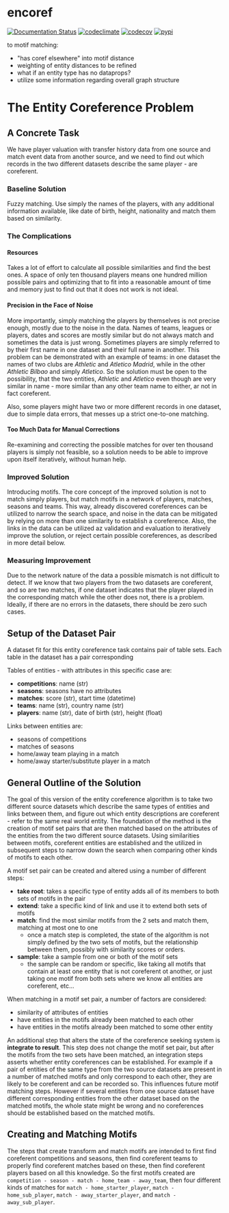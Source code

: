 # encoref

[![Documentation Status](https://readthedocs.org/projects/encoref/badge/?version=latest)](https://encoref.readthedocs.io/en/latest)
[![codeclimate](https://img.shields.io/codeclimate/maintainability/endremborza/encoref.svg)](https://codeclimate.com/github/endremborza/encoref)
[![codecov](https://img.shields.io/codecov/c/github/endremborza/encoref)](https://codecov.io/gh/endremborza/encoref)
[![pypi](https://img.shields.io/pypi/v/encoref.svg)](https://pypi.org/project/encoref/)


to motif matching:
- "has coref elsewhere" into motif distance
- weighting of entity distances to be refined
- what if an entity type has no dataprops?
- utilize some information regarding overall graph structure

# The Entity Coreference Problem

## A Concrete Task

We have player valuation with transfer history data from one source and match event data from another source, and we need to find out which records in the two different datasets describe the same player - are coreferent.

### Baseline Solution

Fuzzy matching. Use simply the names of the players, with any additional information available, like date of birth, height, nationality and match them based on similarity. 

### The Complications

#### Resources

Takes a lot of effort to calculate all possible similarities and find the best ones. A space of only ten thousand players means one hundred million possible pairs and optimizing that to fit into a reasonable amount of time and memory just to find out that it does not work is not ideal.

#### Precision in the Face of Noise

More importantly, simply matching the players by themselves is not precise enough, mostly due to the noise in the data. Names of teams, leagues or players, dates and scores are mostly similar but do not always match and sometimes the data is just wrong. Sometimes players are simply referred to by their first name in one dataset and their full name in another. This problem can be demonstrated with an example of teams: in one dataset the names of two clubs are *Athletic* and *Atletico Madrid*, while in the other *Athletic Bilbao* and simply *Atletico*. So the solution must be open to the possibility, that the two entities, *Athletic* and *Atletico* even though are very similar in name - more similar than any other team name to either, ar not in fact coreferent. 

Also, some players might have two or more different records in one dataset, due to simple data errors, that messes up a strict one-to-one matching.

#### Too Much Data for Manual Corrections

Re-examining and correcting the possible matches for over ten thousand players is simply not feasible, so a solution needs to be able to improve upon itself iteratively, without human help.

### Improved Solution

Introducing motifs. The core concept of the improved solution is not to match simply players, but match motifs in a network of players, matches, seasons and teams. This way, already discovered coreferences can be utilized to narrow the search space, and noise in the data can be mitigated by relying on more than one similarity to establish a coreference. Also, the links in the data can be utilized az validation and evaluation to iteratively improve the solution, or reject certain possible coreferences, as described in more detail below.

### Measuring Improvement

Due to the network nature of the data a possible mismatch is not difficult to detect. If we know that two players from the two datasets are coreferent, and so are two matches, if one dataset indicates that the player played in the corresponding match while the other does not, there is a problem. Ideally, if there are no errors in the datasets, there should be zero such cases. 

## Setup of the Dataset Pair

A dataset fit for this entity coreference task contains pair of table sets. Each table in the dataset has a pair corresponding

Tables of entities - with attributes in this specific case are:

- **competitions**: name (str)
- **seasons**: seasons have no attributes
- **matches**: score (str), start time (datetime)
- **teams**: name (str), country name (str)
- **players**: name (str), date of birth (str), height (float)

Links between entities are:

- seasons of competitions
- matches of seasons
- home/away team playing in a match
- home/away starter/substitute player in a match


## General Outline of the Solution

The goal of this version of the entity coreference algorithm is to take two different source datasets which describe the same types of entities and links between them, and figure out which entity descriptions are coreferent - refer to the same real world entity. The foundation of the method is the creation of motif set pairs that are then matched based on the attributes of the entities from the two different source datasets. Using similarities between motifs, coreferent entities are established and the utilized in subsequent steps to narrow down the search when comparing other kinds of motifs to each other.

A motif set pair can be created and altered using a number of different steps:

- **take root**: takes a specific type of entity adds all of its members to both sets of motifs in the pair
- **extend**: take a specific kind of link and use it to extend both sets of motifs
- **match**: find the most similar motifs from the 2 sets and match them, matching at most one to one
  - once a match step is completed, the state of the algorithm is not simply defined by the two sets of motifs, but the relationship between them, possibly with similarity scores or orders.
- **sample**: take a sample from one or both of the motif sets
  - the sample can be random or specific, like taking all motifs that contain at least one entity that is not coreferent ot another, or just taking one motif from both sets where we know all entities are coreferent, etc...

When matching in a motif set pair, a number of factors are considered:
- similarity of attributes of entities
- have entities in the motifs already been matched to each other
- have entities in the motifs already been matched to some other entity

An additional step that alters the state of the coreference seeking system is **integrate to result**. This step does not change the motif set pair, but after the motifs from the two sets have been matched, an integration steps asserts whether entity coreferences can be established. For example if a pair of entities of the same type from the two source datasets are present in a number of matched motifs and only correspond to each other, they are likely to be coreferent and can be recorded so. This influences future motif matching steps. However if several entities from one source dataset have different corresponding entities from the other dataset based on the matched motifs, the whole state might be wrong and no coreferences should be established based on the matched motifs.

## Creating and Matching Motifs

The steps that create transform and match motifs are intended to first find coreferent competitions and seasons, then find coreferent teams to properly find coreferent matches based on these, then find coreferent players based on all this knowledge. So the first motifs created are `competition - season - match - home_team - away_team`, then four different kinds of matches for `match - home_starter_player`, `match - home_sub_player`, `match - away_starter_player`, and `match - away_sub_player`.

